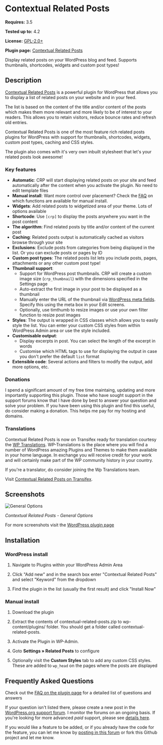 ﻿# Contextual Related Posts

__Requires:__ 3.5

__Tested up to:__ 4.2

__License:__ [GPL-2.0+](http://www.gnu.org/licenses/gpl-2.0.html)

__Plugin page:__ <a href="http://ajaydsouza.com/wordpress/plugins/contextual-related-posts/">Contextual Related Posts</a>

Display related posts on your WordPress blog and feed. Supports thumbnails, shortcodes, widgets and custom post types!

## Description

<a href="http://ajaydsouza.com/wordpress/plugins/contextual-related-posts/">Contextual Related Posts</a> is a powerful plugin for WordPress that allows you to display a list of related posts on your website and in your feed. 

The list is based on the content of the title and/or content of the posts which makes them more relevant and more likely to be of interest to your readers. This allows you to retain visitors, reduce bounce rates and refresh old entries.

Contextual Related Posts is one of the most feature rich related posts plugins for WordPress with support for thumbnails, shortcodes, widgets, custom post types, caching and CSS styles.

The plugin also comes with it's very own inbuilt stylesheet that let's your related posts look awesome!

### Key features

* **Automatic**: CRP will start displaying related posts on your site and feed automatically after the content when you activate the plugin. No need to edit template files
* **Manual install**: Want more control over placement? Check the <a href="http://wordpress.org/extend/plugins/contextual-related-posts/faq/">FAQ</a> on which functions are available for manual install.
* **Widgets**: Add related posts to widgetized area of your theme. Lots of options available
* **Shortcode**: Use `[crp]` to display the posts anywhere you want in the post content
* **The algorithm**: Find related posts by title and/or content of the current post
* **Caching**: Related posts output is automatically cached as visitors browse through your site
* **Exclusions**: Exclude posts from categories from being displayed in the list. Or you can exclude posts or pages by ID
* **Custom post types**: The related posts list lets you include posts, pages, attachments or any other custom post type!
* **Thumbnail support**:
	* Support for WordPress post thumbnails. CRP will create a custom image size (`crp_thumbnail`) with the dimensions specified in the Settings page
	* Auto-extract the first image in your post to be displayed as a thumbnail
	* Manually enter the URL of the thumbnail via <a href="http://codex.wordpress.org/Custom_Fields">WordPress meta fields</a>. Specify this using the meta box in your Edit screens.
	* Optionally, use timthumb to resize images or use your own filter function to resize post images
* **Styles**: The output is wrapped in CSS classes which allows you to easily style the list. You can enter your custom CSS styles from within WordPress Admin area or use the style included.
* **Customisable output**:
	* Display excerpts in post. You can select the length of the excerpt in words
	* Customise which HTML tags to use for displaying the output in case you don't prefer the default `list` format
* **Extensible code**: Several actions and filters to modify the output, add more options, etc.

### Donations

I spend a significant amount of my free time maintaing, updating and more importantly supporting this plugin. Those who have sought support in the support forums know that I have done by best to answer your question and solve your problem.
If you have been using this plugin and find this useful, do consider making a donation. This helps me pay for my hosting and domains.

### Translations
Contextual Related Posts is now on Transifex ready for translation courtesy the <a href="http://wp-translations.org/translators-wp-translations/">WP Translations</a>. WP-Translations is the place where you will find a number of WordPress amazing Plugins and Themes to make them available in your home language. In exchange you will receive credit for your work and will certainly make part of the WP community history in your country.

If you're a translator, do consider joining the Wp Translations team.

Visit <a href="https://www.transifex.com/projects/p/contextual-related-posts/">Contextual Related Posts on Transifex</a>.


## Screenshots
![General Options](https://raw.github.com/ajaydsouza/contextual-related-posts/master/assets/screenshot-1.png)

_Contextual Related Posts - General Options_

For more screenshots visit the <a href="http://wordpress.org/plugins/contextual-related-posts/screenshots/">WordPress plugin page</a>


## Installation

### WordPress install
1. Navigate to Plugins within your WordPress Admin Area

2. Click "Add new" and in the search box enter "Contextual Related Posts" and select "Keyword" from the dropdown

3. Find the plugin in the list (usually the first result) and click "Install Now"

### Manual install
1. Download the plugin

2. Extract the contents of contextual-related-posts.zip to wp-content/plugins/ folder. You should get a folder called contextual-related-posts.

3. Activate the Plugin in WP-Admin. 

4. Goto **Settings &raquo; Related Posts** to configure

5. Optionally visit the **Custom Styles** tab to add any custom CSS styles. These are added to `wp_head` on the pages where the posts are displayed


## Frequently Asked Questions

Check out the <a href="http://wordpress.org/plugins/contextual-related-posts/faq/">FAQ on the plugin page</a> for a detailed list of questions and answers

If your question isn't listed there, please create a new post in the <a href="http://wordpress.org/support/plugin/contextual-related-posts">WordPress.org support forum</a>. I monitor the forums on an ongoing basis. If you're looking for more advanced _paid_ support, please see <a href="http://ajaydsouza.com/support/">details here</a>.

If you would like a feature to be added, or if you already have the code for the feature, you can let me know by <a href="http://wordpress.org/support/plugin/contextual-related-posts">posting in this forum</a> or fork this Github project and let me know.
